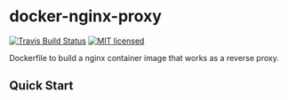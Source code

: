 docker-nginx-proxy
==================

[![Travis Build Status](https://travis-ci.org/hrektts/docker-nginx-proxy.svg?branch=master)](https://travis-ci.org/hrektts/docker-nginx-proxy)
[![MIT licensed](https://img.shields.io/badge/license-MIT-blue.svg)](./LICENSE)

Dockerfile to build a nginx container image that works as a reverse proxy.

Quick Start
-----------
